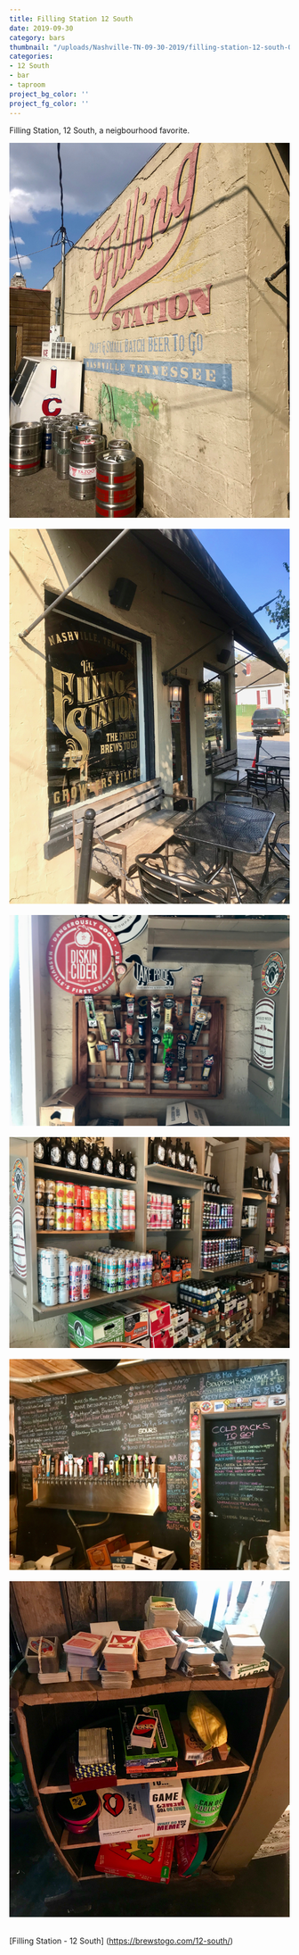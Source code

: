```yaml
---
title: Filling Station 12 South
date: 2019-09-30
category: bars
thumbnail: "/uploads/Nashville-TN-09-30-2019/filling-station-12-south-01.jpg"
categories:
- 12 South
- bar
- taproom
project_bg_color: ''
project_fg_color: ''
---
```


Filling Station, 12 South, a neigbourhood favorite. 

![12 South Taproom](/uploads/Nashville-TN-09-30-2019/filling-station-12-south-01.jpg)<br><br>
![12 South Taproom](/uploads/Nashville-TN-09-30-2019/filling-station-12-south-02.jpg)<br><br>
![12 South Taproom](/uploads/Nashville-TN-09-30-2019/filling-station-12-south-03.jpg)<br><br>
![12 South Taproom](/uploads/Nashville-TN-09-30-2019/filling-station-12-south-04.jpg)<br><br>
![12 South Taproom](/uploads/Nashville-TN-09-30-2019/filling-station-12-south-05.jpg)<br><br>
![12 South Taproom](/uploads/Nashville-TN-09-30-2019/filling-station-12-south-06.jpg)<br><br>

[Filling Station - 12 South] (https://brewstogo.com/12-south/)  


